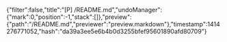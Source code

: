 {"filter":false,"title":"[P] /README.md","undoManager":{"mark":0,"position":-1,"stack":[]},"preview":{"path":"/README.md","previewer":"preview.markdown"},"timestamp":1414276771052,"hash":"da39a3ee5e6b4b0d3255bfef95601890afd80709"}